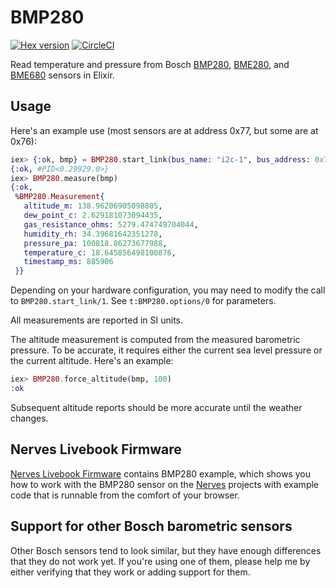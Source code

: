 # BMP280

[![Hex version](https://img.shields.io/hexpm/v/bmp280.svg "Hex version")](https://hex.pm/packages/bmp280)
[![CircleCI](https://circleci.com/gh/fhunleth/bmp280.svg?style=svg)](https://circleci.com/gh/fhunleth/bmp280)

Read temperature and pressure from Bosch
[BMP280](https://www.bosch-sensortec.com/products/environmental-sensors/pressure-sensors/bmp280/),
[BME280](https://www.bosch-sensortec.com/products/environmental-sensors/humidity-sensors-bme280/),
and
[BME680](https://www.bosch-sensortec.com/products/environmental-sensors/gas-sensors-bme680/)
sensors in Elixir.

## Usage

Here's an example use (most sensors are at address 0x77, but some are at 0x76):

```elixir
iex> {:ok, bmp} = BMP280.start_link(bus_name: "i2c-1", bus_address: 0x77)
{:ok, #PID<0.29929.0>}
iex> BMP280.measure(bmp)
{:ok,
 %BMP280.Measurement{
   altitude_m: 138.96206905098805,
   dew_point_c: 2.629181073094435,
   gas_resistance_ohms: 5279.474749704044,
   humidity_rh: 34.39681642351278,
   pressure_pa: 100818.86273677988,
   temperature_c: 18.645856498100876,
   timestamp_ms: 885906
 }}
```

Depending on your hardware configuration, you may need to modify the call to
`BMP280.start_link/1`. See `t:BMP280.options/0` for parameters.

All measurements are reported in SI units.

The altitude measurement is computed from the measured barometric pressure. To
be accurate, it requires either the current sea level pressure or the current
altitude. Here's an example:

```elixir
iex> BMP280.force_altitude(bmp, 100)
:ok
```

Subsequent altitude reports should be more accurate until the weather changes.

## Nerves Livebook Firmware

[Nerves Livebook Firmware](https://github.com/fhunleth/nerves_livebook) contains BMP280 example, which shows you how to work with the BMP280 sensor on the [Nerves](https://www.nerves-project.org/) projects with example code that is runnable from the comfort of your browser.

## Support for other Bosch barometric sensors

Other Bosch sensors tend to look similar, but they have enough differences that
they do not work yet. If you're using one of them, please help me by either
verifying that they work or adding support for them.

